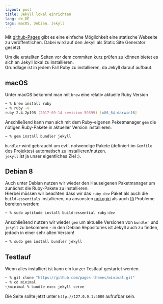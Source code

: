 ```yaml
---
layout: post
title: Jekyll lokal einrichten
lang: de_DE
tags: macOS, Debian, Jekyll
---
```


Mit [github-Pages](https://pages.github.com/) gibt es eine einfache Möglichkeit
eine statische Webseite zu veröffentlichen. Dabei wird auf den Jekyll als
Static Site Generator gesetzt.

Um die erstellten Seiten vor dem commiten kurz prüfen zu können bietet es sich an
Jekyll lokal zu installieren.  
Grundlage ist in jedem Fall Ruby zu installieren, da Jekyll darauf aufbaut.

## macOS

Unter macOS bekommt man mit `brew` eine relativ aktuelle Ruby Version
``` zsh
~ % brew install ruby
~ % ruby -v
ruby 2.4.2p198 (2017-09-14 revision 59899) [x86_64-darwin16]
```

Anschließend kann man sich mit dem Ruby-eigenen Peketmanager `gem` die nötigen
Ruby-Pakete in aktueller Version installieren:
``` zsh
~ % gem install bundler jekyll
```

`bundler` wird gebraucht um evtl. notwendige Pakete (definiert im `Gemfile`
des Projektes) automatisch zu installieren/nutzen.  
`jekyll` ist ja unser eigentliches Ziel :).



## Debian 8

Auch unter Debian nutzen wir wieder den Hauseigenen Paketmanager um zunächst
die Ruby-Pakete zu installieren.  
Hierbei müssen wir beachten dass wir das `ruby-dev` Paket als auch die
`build-essentials` installieren, da ansonsten [nokogiri](http://www.nokogiri.org/tutorials/installing_nokogiri.html) als auch
[ffi]() Probleme bereiten werden:

``` zsh
~ % sudo aptitude install build-essential ruby-dev
```

Anschließend nutzen wir wieder `gem` um aktuelle Versionen von `bundler` und `jekyll`
zu bekommen - in den Debian Repositories ist Jekyll auch zu finden, jedoch in einer
sehr alten Version!
``` zsh
~ % sudo gem install bundler jekyll
```

## Testlauf

Wenn alles installiert ist kann ein kurzer Testlauf gestartet werden.
``` zsh
~ % git clone "https://github.com/pages-themes/minimal.git"
~ % cd minimal
~/minimal % bundle exec jekyll serve
```

Die Seite sollte jetzt unter `http://127.0.0.1:4000` aufrufbar sein.
